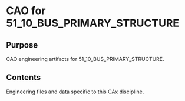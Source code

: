 # CAO for 51_10_BUS_PRIMARY_STRUCTURE

## Purpose
CAO engineering artifacts for 51_10_BUS_PRIMARY_STRUCTURE.

## Contents
Engineering files and data specific to this CAx discipline.
